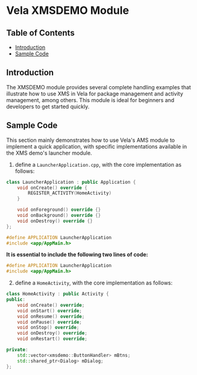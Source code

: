 # Vela XMSDEMO Module

## Table of Contents

- [Introduction](#introduction)
- [Sample Code](#sample-code)

## Introduction

The XMSDEMO module provides several complete handling examples that illustrate how to use XMS in Vela for package management and activity management, among others. This module is ideal for beginners and developers to get started quickly.

## Sample Code

This section mainly demonstrates how to use Vela's AMS module to implement a quick application, with specific implementations available in the XMS demo's launcher module.

1. define a `LauncherApplication.cpp`, with the core implementation as follows:

```c++
class LauncherApplication : public Application {
    void onCreate() override {
        REGISTER_ACTIVITY(HomeActivity)
    }

    void onForeground() override {}
    void onBackground() override {}
    void onDestroy() override {}
};

#define APPLICATION LauncherApplication
#include <app/AppMain.h>
```

**It is essential to include the following two lines of code:**
```c++
#define APPLICATION LauncherApplication
#include <app/AppMain.h>
```

2. define a `HomeActivity`, with the core implementation as follows:

```c++
class HomeActivity : public Activity {
public:
    void onCreate() override;
    void onStart() override;
    void onResume() override;
    void onPause() override;
    void onStop() override;
    void onDestroy() override;
    void onRestart() override;

private:
    std::vector<xmsdemo::ButtonHandler> mBtns;
    std::shared_ptr<Dialog> mDialog;
};
```
